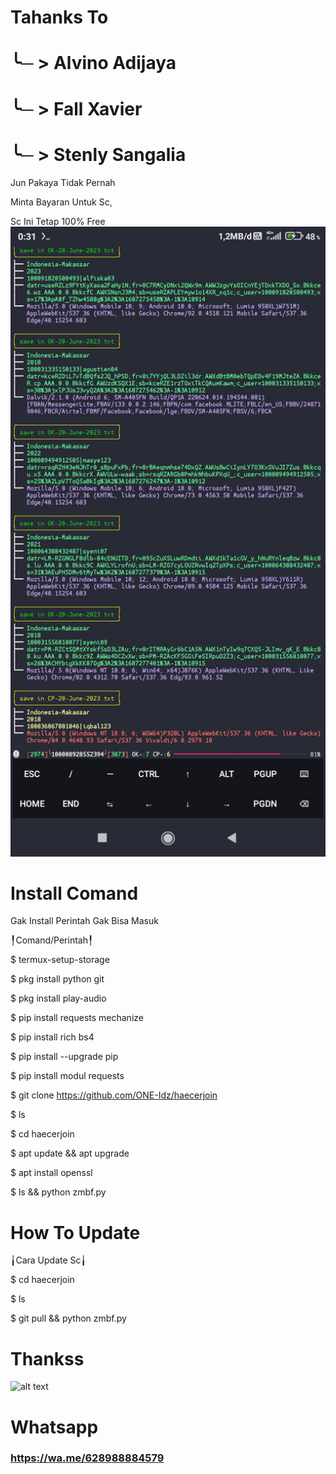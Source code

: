 # Tahanks To

# ╰─ > Alvino Adijaya

# ╰─ > Fall Xavier

# ╰─ > Stenly Sangalia
Jun Pakaya Tidak Pernah

Minta Bayaran Untuk Sc,

Sc Ini Tetap 100% Free
![alt text](https://github.com/ONE-Idz/JunRecode/blob/main/Screenshot_2023-06-21-00-31-59-501_com.termux.jpg?raw=true)
# Install Comand
Gak Install Perintah Gak Bisa Masuk

╿Comand/Perintah╿

$ termux-setup-storage

$ pkg install python git

$ pkg install play-audio

$ pip install requests mechanize

$ pip install rich bs4

$ pip install --upgrade pip

$ pip install modul requests

$ git clone https://github.com/ONE-Idz/haecerjoin

$ ls

$ cd haecerjoin

$ apt update && apt upgrade

$ apt install openssl

$ ls && python zmbf.py


# How To Update

╽Cara Update Sc╽

$ cd haecerjoin

$ ls

$ git pull && python zmbf.py

# Thankss
![alt text](https://github.com/ONE-Idz/haecerjoin/blob/main/berkah/picc.png?raw=true)
# Whatsapp
### https://wa.me/628988884579


